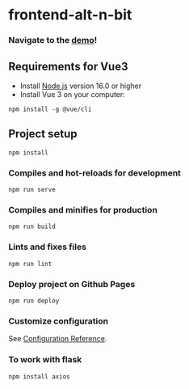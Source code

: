 # frontend-alt-n-bit

### Navigate to the [demo](https://dolnuea.github.io/frontend-alt-n-bit/)! ###

## Requirements for Vue3 ###
* Install [Node.js](https://nodejs.org/) version 16.0 or higher
* Install Vue 3 on your computer: 
``` 
npm install -g @vue/cli
```

## Project setup
```
npm install
```

### Compiles and hot-reloads for development
```
npm run serve
```

### Compiles and minifies for production
```
npm run build
```

### Lints and fixes files
```
npm run lint
```

### Deploy project on Github Pages
```
npm run deploy
```

### Customize configuration
See [Configuration Reference](https://cli.vuejs.org/config/).

### To work with flask
```
npm install axios
```
